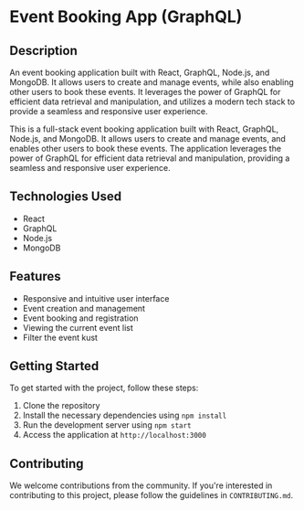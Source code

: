 # Event Booking App (GraphQL)

## Description
An event booking application built with React, GraphQL, Node.js, and MongoDB. It allows users to create and manage events, while also enabling other users to book these events. It leverages the power of GraphQL for efficient data retrieval and manipulation, and utilizes a modern tech stack to provide a seamless and responsive user experience.


This is a full-stack event booking application built with React, GraphQL, Node.js, and MongoDB. It allows users to create and manage events, and enables other users to book these events. The application leverages the power of GraphQL for efficient data retrieval and manipulation, providing a seamless and responsive user experience.

## Technologies Used
- React
- GraphQL
- Node.js
- MongoDB

## Features
- Responsive and intuitive user interface
- Event creation and management
- Event booking and registration
- Viewing the current event list
- Filter the event kust

## Getting Started
To get started with the project, follow these steps:
1. Clone the repository
2. Install the necessary dependencies using `npm install`
3. Run the development server using `npm start`
4. Access the application at `http://localhost:3000`

## Contributing
We welcome contributions from the community. If you're interested in contributing to this project, please follow the guidelines in `CONTRIBUTING.md`.
